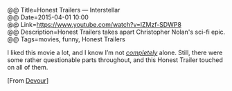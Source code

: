 @@ Title=Honest Trailers &mdash; Interstellar  
@@ Date=2015-04-01 10:00  
@@ Link=https://www.youtube.com/watch?v=lZMzf-SDWP8  
@@ Description=Honest Trailers takes apart Christopher Nolan's sci-fi epic.  
@@ Tags=movies, funny, Honest Trailers  

I liked this movie a lot, and I know I’m not *[completely][rottentomatoes]* alone. Still, there were some rather questionable parts throughout, and this Honest Trailer touched on all of them. 

[From [Devour][devour]]

[devour]: http://devour.com/video/honest-trailers---interstellar/
[rottentomatoes]: http://www.rottentomatoes.com/m/interstellar_2014/